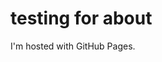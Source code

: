 <!DOCTYPE html>
<html>
<body>
<h1>testing for about</h1>
<p>I'm hosted with GitHub Pages.</p>
</body>
</html>
